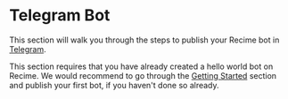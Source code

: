 # Telegram Bot

This section will walk you through the steps to publish your Recime bot in [Telegram](https://telegram.org/).

This section requires that you have already created a hello world bot on Recime.  We would recommend to go through the [Getting Started](README.md) section and publish your first bot, if you haven't done so already.
